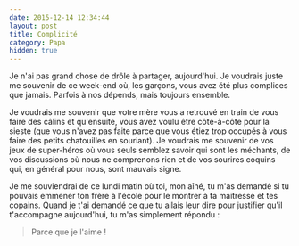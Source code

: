 ```yaml
---
date: 2015-12-14 12:34:44
layout: post
title: Complicité
category: Papa
hidden: true
---
```


Je n'ai pas grand chose de drôle à partager, aujourd'hui. Je voudrais juste me souvenir de ce week-end où, les garçons, vous avez été plus complices que jamais. Parfois à nos dépends, mais toujours ensemble.

Je voudrais me souvenir que votre mère vous a retrouvé en train de vous faire des câlins et qu'ensuite, vous avez voulu être côte-à-côte pour la sieste (que vous n'avez pas faite parce que vous étiez trop occupés à vous faire des petits chatouilles en souriant). Je voudrais me souvenir de vos jeux de super-héros où vous seuls semblez savoir qui sont les méchants, de vos discussions où nous ne comprenons rien et de vos sourires coquins qui, en général pour nous, sont mauvais signe.

Je me souviendrai de ce lundi matin où toi, mon aîné, tu m'as demandé si tu pouvais emmener ton frère à l'école pour le montrer à ta maitresse et tes copains. Quand je t'ai demandé ce que tu allais leur dire pour justifier qu'il t'accompagne aujourd'hui, tu m'as simplement répondu :

> Parce que je l'aime !
